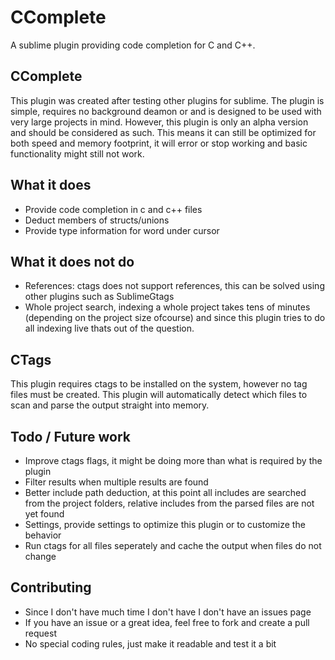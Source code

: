 # CComplete

A sublime plugin providing code completion for C and C++.

## CComplete

This plugin was created after testing other plugins for sublime. The plugin is simple, requires no background deamon or and is designed to be used with very large projects in mind. However, this plugin is only an alpha version and should be considered as such. This means it can still be optimized for both speed and memory footprint, it will error or stop working and basic functionality might still not work.

## What it does

- Provide code completion in c and c++ files
- Deduct members of structs/unions
- Provide type information for word under cursor

## What it does not do

- References: ctags does not support references, this can be solved using other plugins such as SublimeGtags
- Whole project search, indexing a whole project takes tens of minutes (depending on the project size ofcourse) and since this plugin tries to do all indexing live thats out of the question.

## CTags

This plugin requires ctags to be installed on the system, however no tag files must be created. This plugin will automatically detect which files to scan and parse the output straight into memory.

## Todo / Future work
- Improve ctags flags, it might be doing more than what is required by the plugin
- Filter results when multiple results are found
- Better include path deduction, at this point all includes are searched from the project folders, relative includes from the parsed files are not yet found
- Settings, provide settings to optimize this plugin or to customize the behavior
- Run ctags for all files seperately and cache the output when files do not change

## Contributing
- Since I don't have much time I don't have I don't have an issues page
- If you have an issue or a great idea, feel free to fork and create a pull request
- No special coding rules, just make it readable and test it a bit
